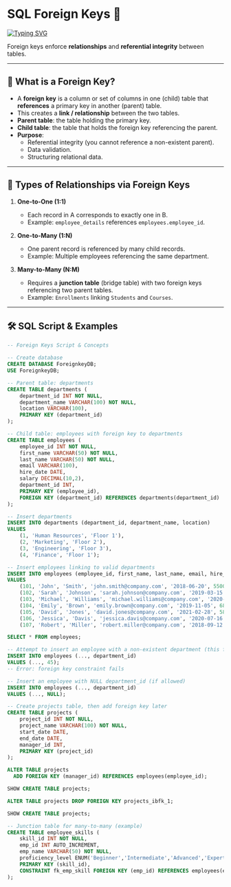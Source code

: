 # SQL Foreign Keys 🔗
[![Typing SVG](https://readme-typing-svg.herokuapp.com?size=24&color=00F700&lines=Foreign+Keys+%F0%9F%94%97;Referential+Integrity;One-to-Many;Many-to-Many;Composite+Keys)](https://git.io/typing-svg)


Foreign keys enforce **relationships** and **referential integrity** between tables.

---

## 📌 What is a Foreign Key?

- A **foreign key** is a column or set of columns in one (child) table that **references** a primary key in another (parent) table.  
- This creates a **link / relationship** between the two tables.  
- **Parent table**: the table holding the primary key.  
- **Child table**: the table that holds the foreign key referencing the parent.  
- **Purpose**:  
  - Referential integrity (you cannot reference a non-existent parent).  
  - Data validation.  
  - Structuring relational data.

---

## 🔄 Types of Relationships via Foreign Keys

1. **One-to-One (1:1)**  
   - Each record in A corresponds to exactly one in B.  
   - Example: `employee_details` references `employees.employee_id`.

2. **One-to-Many (1:N)**  
   - One parent record is referenced by many child records.  
   - Example: Multiple employees referencing the same department.

3. **Many-to-Many (N:M)**  
   - Requires a **junction table** (bridge table) with two foreign keys referencing two parent tables.  
   - Example: `Enrollments` linking `Students` and `Courses`.

---

## 🛠️ SQL Script & Examples

```sql
-- Foreign Keys Script & Concepts

-- Create database
CREATE DATABASE ForeignkeyDB;
USE ForeignkeyDB;

-- Parent table: departments
CREATE TABLE departments (
    department_id INT NOT NULL,
    department_name VARCHAR(100) NOT NULL,
    location VARCHAR(100),
    PRIMARY KEY (department_id)
);

-- Child table: employees with foreign key to departments
CREATE TABLE employees (
    employee_id INT NOT NULL,
    first_name VARCHAR(50) NOT NULL,
    last_name VARCHAR(50) NOT NULL,
    email VARCHAR(100),
    hire_date DATE,
    salary DECIMAL(10,2),
    department_id INT,
    PRIMARY KEY (employee_id),
    FOREIGN KEY (department_id) REFERENCES departments(department_id)
);

-- Insert departments
INSERT INTO departments (department_id, department_name, location)
VALUES 
    (1, 'Human Resources', 'Floor 1'),
    (2, 'Marketing', 'Floor 2'),
    (3, 'Engineering', 'Floor 3'),
    (4, 'Finance', 'Floor 1');

-- Insert employees linking to valid departments
INSERT INTO employees (employee_id, first_name, last_name, email, hire_date, salary, department_id)
VALUES
    (101, 'John', 'Smith', 'john.smith@company.com', '2018-06-20', 55000.00, 1),
    (102, 'Sarah', 'Johnson', 'sarah.johnson@company.com', '2019-03-15', 62000.00, 2),
    (103, 'Michael', 'Williams', 'michael.williams@company.com', '2020-01-10', 75000.00, 3),
    (104, 'Emily', 'Brown', 'emily.brown@company.com', '2019-11-05', 68000.00, 3),
    (105, 'David', 'Jones', 'david.jones@company.com', '2021-02-28', 58000.00, 4),
    (106, 'Jessica', 'Davis', 'jessica.davis@company.com', '2020-07-16', 61000.00, 2),
    (107, 'Robert', 'Miller', 'robert.miller@company.com', '2018-09-12', 72000.00, 3);

SELECT * FROM employees;

-- Attempt to insert an employee with a non-existent department (this fails)
INSERT INTO employees (..., department_id)
VALUES (..., 45);
-- Error: foreign key constraint fails

-- Insert an employee with NULL department_id (if allowed)
INSERT INTO employees (..., department_id)
VALUES (..., NULL);

-- Create projects table, then add foreign key later
CREATE TABLE projects (
    project_id INT NOT NULL,
    project_name VARCHAR(100) NOT NULL,
    start_date DATE,
    end_date DATE,
    manager_id INT,
    PRIMARY KEY (project_id)
);

ALTER TABLE projects
  ADD FOREIGN KEY (manager_id) REFERENCES employees(employee_id);

SHOW CREATE TABLE projects;

ALTER TABLE projects DROP FOREIGN KEY projects_ibfk_1;

SHOW CREATE TABLE projects;

-- Junction table for many-to-many (example)
CREATE TABLE employee_skills (
    skill_id INT NOT NULL,
    emp_id INT AUTO_INCREMENT,
    emp_name VARCHAR(50) NOT NULL,
    proficiency_level ENUM('Beginner','Intermediate','Advanced','Expert') NOT NULL,
    PRIMARY KEY (skill_id),
    CONSTRAINT fk_emp_skill FOREIGN KEY (emp_id) REFERENCES employees(employee_id)
);
